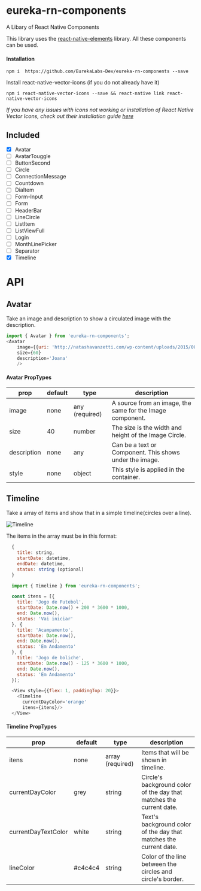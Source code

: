 # eureka-rn-components
A Libary of React Native Components


This library uses the [react-native-elements](https://github.com/react-native-community/react-native-elements/blob/master/Readme.MD) library. All these components can be used.


#### Installation

`npm i  https://github.com/EurekaLabs-Dev/eureka-rn-components --save`

Install react-native-vector-icons (if you do not already have it)

`npm i react-native-vector-icons --save && react-native link react-native-vector-icons`

*If you have any issues with icons not working or installation of React Native Vector Icons, check out their installation guide [here](https://github.com/oblador/react-native-vector-icons#installation)*

## Included
- [x] Avatar
- [ ] AvatarTouggle
- [ ] ButtonSecond
- [ ] Circle
- [ ] ConnectionMessage
- [ ] Countdown
- [ ] DiaItem
- [ ] Form-Input
- [ ] Form
- [ ] HeaderBar
- [ ] LineCircle
- [ ] ListItem
- [ ] ListViewFull
- [ ] Login
- [ ] MonthLinePicker
- [ ] Separator
- [x] Timeline

# API


## Avatar
Take an image and description to show a circulated image with the description.

```js
import { Avatar } from 'eureka-rn-components';
<Avatar
    image={{uri: 'http://natashavanzetti.com/wp-content/uploads/2015/08/Ther-1-person-thumbnail.png'}}
    size={60}
    description='Joana'
    />
```

#### Avatar PropTypes

| prop | default | type | description |
| ---- | ---- | ----| ---- |
| image | none | any (required)| A source from an image, the same for the Image component. |
| size | 40 | number | The size is the width and height of the Image Circle. |
| description | none | any | Can be a text or Component. This shows under the image. |
| style | none | object | This style is applied in the container. |

## Timeline
Take a array of items and show that in a simple timeline(circles over a line).

![Timeline](http://i.imgur.com/eEJGGIv.png)

The items in the array must be in this format:
```js
  {
    title: string,
    startDate: datetime,
    endDate: datetime,
    status: string (optional)
  }
```


```js
  import { Timeline } from 'eureka-rn-components';

  const itens = [{
    title: 'Jogo de Futebol',
    startDate: Date.now() + 200 * 3600 * 1000,
    end: Date.now(),
    status: 'Vai iniciar'
  }, {
    title: 'Acampamento',
    startDate: Date.now(),
    end: Date.now(),
    status: 'Em Andamento'
  }, {
    title: 'Jogo de boliche',
    startDate: Date.now() - 125 * 3600 * 1000,
    end: Date.now(),
    status: 'Em Andamento'
  }];

  <View style={{flex: 1, paddingTop: 20}}>
    <Timeline
      currentDayColor='orange'          
      itens={itens}/>
  </View>
```

#### Timeline PropTypes

| prop | default | type | description |
| ---- | ---- | ----| ---- |
| itens | none | array (required) | Items that will be shown in timeline.|
| currentDayColor | grey | string | Circle's background color of the day that matches the current date. |
| currentDayTextColor | white | string | Text's background color of the day that matches the current date. |
| lineColor | #c4c4c4 | string | Color of the line between the circles and circle's border. |
